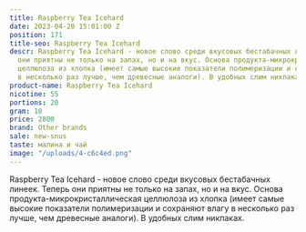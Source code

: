 ```yaml
---
title: Raspberry Tea Icehard
date: 2023-04-20 15:01:00 Z
position: 171
title-seo: Raspberry Tea Icehard
descr: Raspberry Tea Icehard - новое слово среди вкусовых бестабачных линеек. Теперь
  они приятны не только на запах, но и на вкус. Основа продукта-микрокристаллическая
  целлюлоза из хлопка (имеет самые высокие показатели полимеризации и сохраняют влагу
  в несколько раз лучше, чем древесные аналоги). В удобных слим никпаках.
product-name: Raspberry Tea Icehard
nicotine: 55
portions: 20
gram: 10
price: 2800
brand: Other brands
sale: new-snus
taste: малина и чай
image: "/uploads/4-c6c4ed.png"
---
```


Raspberry Tea Icehard - новое слово среди вкусовых бестабачных линеек. Теперь они приятны не только на запах, но и на вкус. Основа продукта-микрокристаллическая целлюлоза из хлопка (имеет самые высокие показатели полимеризации и сохраняют влагу в несколько раз лучше, чем древесные аналоги). В удобных слим никпаках.